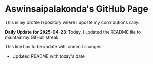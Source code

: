 # Aswinsaipalakonda's GitHub Page

This is my profile repository where I update my contributions daily.

**Daily Update for 2025-04-23**: Today, I updated the README file to maintain my GitHub streak.

This line has to be update with commit changes 
 - Updated README with today's date
